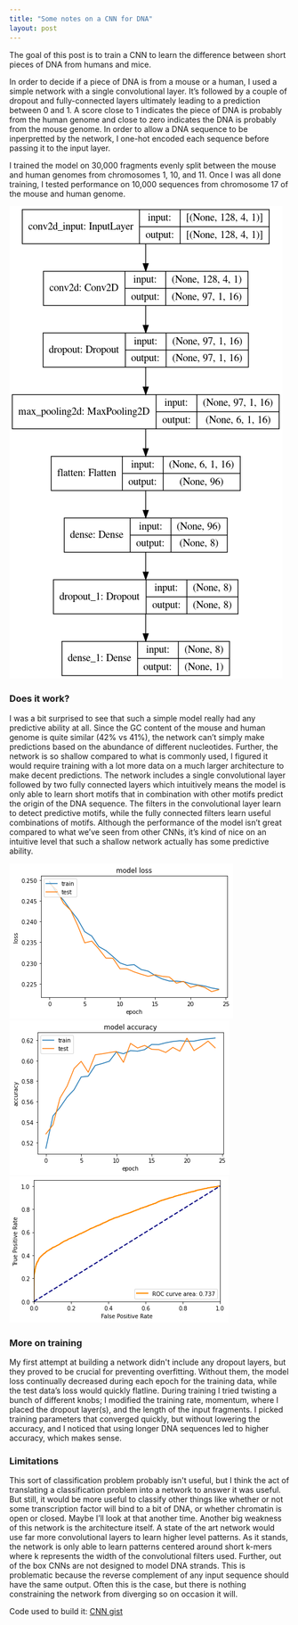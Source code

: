 ```yaml
---
title: "Some notes on a CNN for DNA"
layout: post
---
```


The goal of this post is to train a CNN to learn the difference between short pieces of DNA from humans and mice.

In order to decide if a piece of DNA is from a mouse or a human, I used a simple network with a single convolutional layer. It’s followed by a couple of dropout and fully-connected layers ultimately leading to a prediction between 0 and 1. A score close to 1 indicates the piece of DNA is probably from the human genome and close to zero indicates the DNA is probably from the mouse genome. In order to allow a DNA sequence to be inperpretted by the network, I one-hot encoded each sequence before passing it to the input layer.

I trained the model on 30,000 fragments evenly split between the mouse and human genomes from chromosomes 1, 10, and 11. Once I was all done training, I tested performance on 10,000 sequences from chromosome 17 of the mouse and human genome.

![stock](/assets/architecture.png)

### Does it work?
I was a bit surprised to see that such a simple model really had any predictive ability at all. Since the GC content of the mouse and human genome is quite similar (42% vs 41%), the network can’t simply make predictions based on the abundance of different nucleotides. Further, the network is so shallow compared to what is commonly used, I figured it would require training with a lot more data on a much larger architecture to make decent predictions. The network includes a single convolutional layer followed by two fully connected layers which intuitively means the model is only able to learn short motifs that in combination with other motifs predict the origin of the DNA sequence. The filters in the convolutional layer learn to detect predictive motifs, while the fully connected filters learn useful combinations of motifs. Although the performance of the model isn’t great compared to what we’ve seen from other CNNs, it’s kind of nice on an intuitive level that such a shallow network actually has some predictive ability.

![stock](/assets/cnn_loss.png)
![stock](/assets/cnn_accuracy.png)
![stock](/assets/cnn_roc.png)

### More on training
My first attempt at building a network didn't include any dropout layers, but they proved to be crucial for preventing overfitting. Without them, the model loss continually decreased during each epoch for the training data, while the test data’s loss would quickly flatline. During training I tried twisting a bunch of different knobs; I modified the training rate, momentum, where I placed the dropout layer(s), and the length of the input fragments. I picked training parameters that converged quickly, but without lowering the accuracy, and I noticed that using longer DNA sequences led to higher accuracy, which makes sense.

### Limitations
This sort of classification problem probably isn't useful, but I think the act of translating a classification problem into a network to answer it was useful. But still, it would be more useful to classify other things like whether or not some transcription factor will bind to a bit of DNA, or whether chromatin is open or closed. Maybe I’ll look at that another time. Another big weakness of this network is the architecture itself. A state of the art network would use far more convolutional layers to learn higher level patterns. As it stands, the network is only able to learn patterns centered around short k-mers where k represents the width of the convolutional filters used. Further, out of the box CNNs are not designed to model DNA strands. This is problematic because the reverse complement of any input sequence should have the same output. Often this is the case, but there is nothing constraining the network from diverging so on occasion it will.

Code used to build it: [CNN gist][network-code]

[network-code]: https://gist.github.com/AustinHartman/9cd9341ab716bb6316d413d0028226a8

